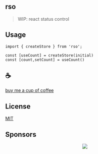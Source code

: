 ## rso
>WIP: react status control

## Usage
```
import { createStore } from 'rso';

const [useCount] = createStore(initial)
const [count,setCount] = useCount()
```

## :coffee:

[buy me a cup of coffee](https://github.com/Simon-He95/sponsor)

## License

[MIT](./license)

## Sponsors

<p align="center">
  <a href="https://cdn.jsdelivr.net/gh/Simon-He95/sponsor/sponsors.svg">
    <img src="https://cdn.jsdelivr.net/gh/Simon-He95/sponsor/sponsors.png"/>
  </a>
</p>
